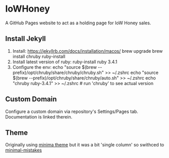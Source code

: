 # IoWHoney

A GitHub Pages website to act as a holding page for IoW Honey sales.

## Install Jekyll

1. Install: https://jekyllrb.com/docs/installation/macos/
   brew upgrade
   brew install chruby ruby-install
2. Install latest version of ruby: ruby-install ruby 3.4.1
3. Configure the env:
   echo "source $(brew --prefix)/opt/chruby/share/chruby/chruby.sh" >> ~/.zshrc
   echo "source $(brew --prefix)/opt/chruby/share/chruby/auto.sh" >> ~/.zshrc
   echo "chruby ruby-3.4.1" >> ~/.zshrc # run 'chruby' to see actual version

## Custom Domain

Configure a custom domain via repository's Settings/Pages tab. Documentation is linked therein.

## Theme

Originally using [minima theme](https://github.com/jekyll/minima) but it was a bit 'single column' so swithced to [minimal-mistakes](https://mmistakes.github.io/minimal-mistakes/)
